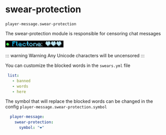 # swear-protection
`player-message.swear-protection`

The swear-protection module is responsible for censoring chat messages

![Swear protection](swear-protection.jpg)


::: warning Warning
Any Unicode characters will be uncensored
:::


You can customize the blocked words in the `swears.yml` file
```yaml
 list:
   - banned
   - words
   - here
```

The symbol that will replace the blocked words can be changed in the config `player-message.swear-protection.symbol`
```yaml
  player-message:
    swear-protection:
      symbol: "❤"
```
